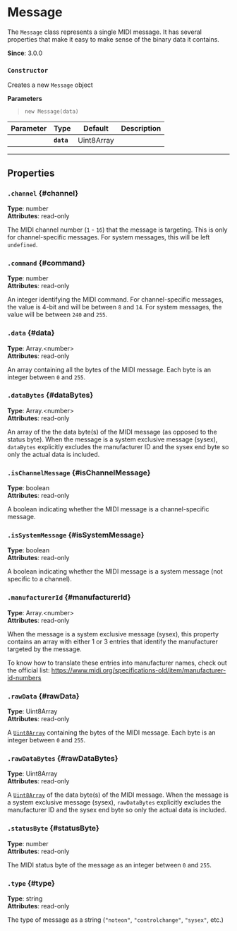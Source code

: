 
# Message

The `Message` class represents a single MIDI message. It has several properties that make it
easy to make sense of the binary data it contains.

**Since**: 3.0.0



### `Constructor`

Creates a new `Message` object


  **Parameters**

  > `new Message(data)`

  <div class="parameter-table-container">

  | Parameter    | Type         | Default      | Description  |
  | ------------ | ------------ | ------------ | ------------ |
    |**`data`** | Uint8Array<br /> ||The raw data of the MIDI message as a [`Uint8Array`](https://developer.mozilla.org/en-US/docs/Web/JavaScript/Reference/Global_Objects/Uint8Array) of integers between `0` and `255`.|

  </div>



***

## Properties

### `.channel` {#channel}
**Type**: number<br />
**Attributes**: read-only<br />


The MIDI channel number (`1` - `16`) that the message is targeting. This is only for
channel-specific messages. For system messages, this will be left `undefined`.


### `.command` {#command}
**Type**: number<br />
**Attributes**: read-only<br />


An integer identifying the MIDI command. For channel-specific messages, the value is 4-bit
and will be between `8` and `14`. For system messages, the value will be between `240` and
`255`.


### `.data` {#data}
**Type**: Array.&lt;number&gt;<br />
**Attributes**: read-only<br />


An array containing all the bytes of the MIDI message. Each byte is an integer between `0`
and `255`.


### `.dataBytes` {#dataBytes}
**Type**: Array.&lt;number&gt;<br />
**Attributes**: read-only<br />


An array of the the data byte(s) of the MIDI message (as opposed to the status byte). When
the message is a system exclusive message (sysex), `dataBytes` explicitly excludes the
manufacturer ID and the sysex end byte so only the actual data is included.


### `.isChannelMessage` {#isChannelMessage}
**Type**: boolean<br />
**Attributes**: read-only<br />


A boolean indicating whether the MIDI message is a channel-specific message.


### `.isSystemMessage` {#isSystemMessage}
**Type**: boolean<br />
**Attributes**: read-only<br />


A boolean indicating whether the MIDI message is a system message (not specific to a
channel).


### `.manufacturerId` {#manufacturerId}
**Type**: Array.&lt;number&gt;<br />
**Attributes**: read-only<br />


When the message is a system exclusive message (sysex), this property contains an array with
either 1 or 3 entries that identify the manufacturer targeted by the message.

To know how to translate these entries into manufacturer names, check out the official list:
https://www.midi.org/specifications-old/item/manufacturer-id-numbers


### `.rawData` {#rawData}
**Type**: Uint8Array<br />
**Attributes**: read-only<br />


A
[`Uint8Array`](https://developer.mozilla.org/en-US/docs/Web/JavaScript/Reference/Global_Objects/Uint8Array)
containing the bytes of the MIDI message. Each byte is an integer between `0` and `255`.


### `.rawDataBytes` {#rawDataBytes}
**Type**: Uint8Array<br />
**Attributes**: read-only<br />


A
[`Uint8Array`](https://developer.mozilla.org/en-US/docs/Web/JavaScript/Reference/Global_Objects/Uint8Array)
of the data byte(s) of the MIDI message. When the message is a system exclusive message
(sysex), `rawDataBytes` explicitly excludes the manufacturer ID and the sysex end byte so
only the actual data is included.


### `.statusByte` {#statusByte}
**Type**: number<br />
**Attributes**: read-only<br />


The MIDI status byte of the message as an integer between `0` and `255`.


### `.type` {#type}
**Type**: string<br />
**Attributes**: read-only<br />


The type of message as a string (`"noteon"`, `"controlchange"`, `"sysex"`, etc.)



